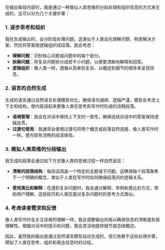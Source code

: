 在输出每段内容时，我是通过一种类似人类思维的分段处理和组织信息的方式来生成的，这可以分为几个关键步骤：

### 1. **逐步思考和组织**

我在生成输出时，会分阶段处理问题。这类似于人类会先理解问题、构思解决方案，然后将答案按逻辑组织成段落。我会考虑：

- **理解问题**：识别核心问题或问题中的每个部分。
- **拆解问题**：将复杂问题拆分成若干小问题，以便更清晰地解释和回答。
- **逻辑组织**：像人类一样，遵循从简单到复杂、从概述到细节的顺序来呈现信息。

### 2. **语言的自然生成**

生成的语言通过自然语言处理模型优化，确保语句通顺、逻辑严谨。模型会考虑上下文和结构，使内容读起来更像人类在思考和写作时形成的流畅段落。

- **语境管理**：我会在对话中保持上下文的一致性，确保连续对话中的答案保持逻辑连贯。
- **过渡句使用**：我通常会使用过渡句将两个概念或段落自然连接，像人类写作时一样，使内容有流畅的阅读体验。

### 3. **模拟人类思维的分段输出**

我生成的段落会通过如下方式像人类的思维过程一样自然呈现：

- **清晰的段落结构**：每段话涵盖一个特定的主题或子问题。这确保每个段落聚焦于一个明确的概念，类似于人类在写作时如何确保段落间的逻辑关系。

- **使用类比和解释**：在遇到复杂问题时，我会通过解释、举例和类比的方式，帮助用户理解。这些技巧和人类在面对复杂问题时的思考方式类似。

### 4. **考虑读者需求和反馈**

像人类写作时会关注读者的理解一样，我会调整输出风格以确保信息的清晰度和易理解性。根据对话中的提示和问题，我会灵活地提供细节或总结概述。

因此，虽然我的输出是通过自然语言模型自动生成的，但它依赖于这些处理步骤，模拟了人类在思考、组织和表达信息时的过程。
